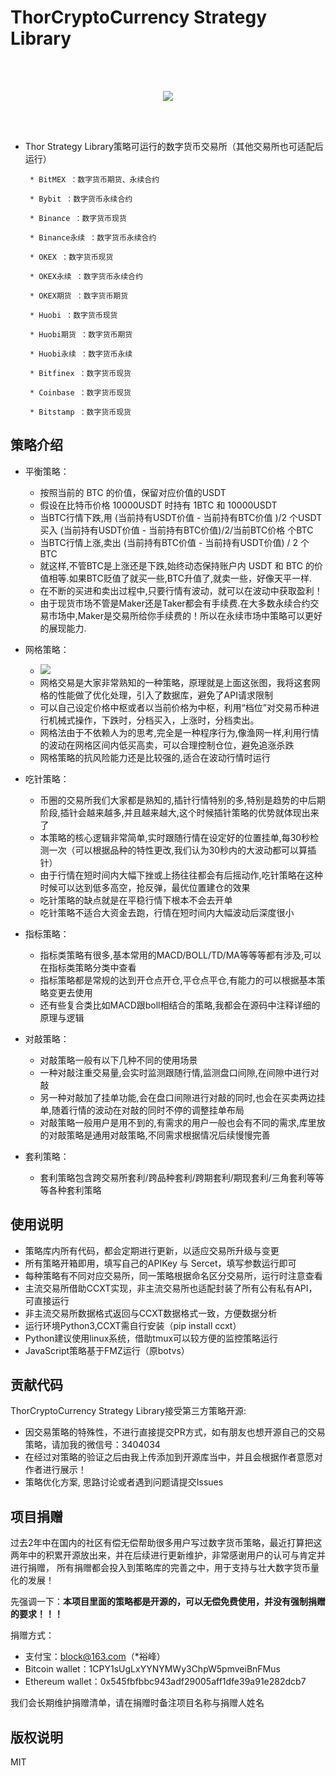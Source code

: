 # ThorCryptoCurrency Strategy Library

 
<br>
<br>
<p align="center">
  <img src ="http://thorquant.com/Thor-Quant.png"/>
</p>
<br>
<br>

 * Thor Strategy Library策略可运行的数字货币交易所（其他交易所也可适配后运行）

        * BitMEX ：数字货币期货、永续合约

        * Bybit ：数字货币永续合约

        * Binance ：数字货币现货

        * Binance永续 ：数字货币永续合约

        * OKEX ：数字货币现货

        * OKEX永续 ：数字货币永续合约

        * OKEX期货 ：数字货币期货

        * Huobi ：数字货币现货

        * Huobi期货 ：数字货币期货

        * Huobi永续 ：数字货币永续 

        * Bitfinex ：数字货币现货

        * Coinbase ：数字货币现货

        * Bitstamp ：数字货币现货


## 策略介绍

- 平衡策略：
  - 按照当前的 BTC 的价值，保留对应价值的USDT
  - 假设在比特币价格 10000USDT 时持有 1BTC 和 10000USDT
  - 当BTC行情下跌,用 (当前持有USDT价值 - 当前持有BTC价值 )/2 个USDT 买入 (当前持有USDT价值 - 当前持有BTC价值)/2/当前BTC价格 个BTC
  - 当BTC行情上涨,卖出 (当前持有BTC价值 - 当前持有USDT价值) / 2 个BTC
  - 就这样,不管BTC是上涨还是下跌,始终动态保持账户内 USDT 和 BTC 的价值相等.如果BTC贬值了就买一些,BTC升值了,就卖一些，好像天平一样.
  - 在不断的买进和卖出过程中,只要行情有波动，就可以在波动中获取盈利！
  - 由于现货市场不管是Maker还是Taker都会有手续费.在大多数永续合约交易市场中,Maker是交易所给你手续费的！所以在永续市场中策略可以更好的展现能力.

- 网格策略：
  - <img src ="http://thorquant.com/网格交易图片.png"/>
  - 网格交易是大家非常熟知的一种策略，原理就是上面这张图，我将这套网格的性能做了优化处理，引入了数据库，避免了API请求限制
  - 可以自己设定价格中枢或者以当前价格为中枢，利用“档位”对交易币种进行机械式操作，下跌时，分档买入，上涨时，分档卖出。
  - 网格法由于不依赖人为的思考,完全是一种程序行为,像渔网一样,利用行情的波动在网格区间内低买高卖，可以合理控制仓位，避免追涨杀跌
  - 网格策略的抗风险能力还是比较强的,适合在波动行情时运行

- 吃针策略：
  - 币圈的交易所我们大家都是熟知的,插针行情特别的多,特别是趋势的中后期阶段,插针会越来越多,并且越来越大,这个时候插针策略的优势就体现出来了
  - 本策略的核心逻辑非常简单,实时跟随行情在设定好的位置挂单,每30秒检测一次（可以根据品种的特性更改,我们认为30秒内的大波动都可以算插针）
  - 由于行情在短时间内大幅下挫或上扬往往都会有后摇动作,吃针策略在这种时候可以达到低多高空，抢反弹，最优位置建仓的效果
  - 吃针策略的缺点就是在平稳行情下根本不会去开单
  - 吃针策略不适合大资金去跑，行情在短时间内大幅波动后深度很小
  
- 指标策略：
  - 指标类策略有很多,基本常用的MACD/BOLL/TD/MA等等等都有涉及,可以在指标类策略分类中查看
  - 指标策略都是常规的达到开仓点开仓,平仓点平仓,有能力的可以根据基本策略变更去使用
  - 还有些复合类比如MACD跟boll相结合的策略,我都会在源码中注释详细的原理与逻辑

- 对敲策略：
  - 对敲策略一般有以下几种不同的使用场景
  - 一种对敲注重交易量,会实时监测跟随行情,监测盘口间隙,在间隙中进行对敲
  - 另一种对敲加了挂单功能,会在盘口间隙进行对敲的同时,也会在买卖两边挂单,随着行情的波动在对敲的同时不停的调整挂单布局
  - 对敲策略一般用户是用不到的,有需求的用户一般也会有不同的需求,库里放的对敲策略是通用对敲策略,不同需求根据情况后续慢慢完善

- 套利策略：
  - 套利策略包含跨交易所套利/跨品种套利/跨期套利/期现套利/三角套利等等等各种套利策略



## 使用说明
- 策略库内所有代码，都会定期进行更新，以适应交易所升级与变更
- 所有策略开箱即用，填写自己的APIKey 与 Sercet，填写参数运行即可
- 每种策略有不同对应交易所，同一策略根据命名区分交易所，运行时注意查看
- 主流交易所借助CCXT实现，非主流交易所也适配封装了所有公有私有API，可直接运行
- 非主流交易所数据格式返回与CCXT数据格式一致，方便数据分析
- 运行环境Python3,CCXT需自行安装（pip install ccxt）
- Python建议使用linux系统，借助tmux可以较方便的监控策略运行
- JavaScript策略基于FMZ运行（原botvs）



## 贡献代码

ThorCryptoCurrency Strategy Library接受第三方策略开源:

- 因交易策略的特殊性，不进行直接提交PR方式，如有朋友也想开源自己的交易策略，请加我的微信号：3404034
- 在经过对策略的验证之后由我上传添加到开源库当中，并且会根据作者意愿对作者进行展示！
- 策略优化方案, 思路讨论或者遇到问题请提交Issues




## 项目捐赠

过去2年中在国内的社区有偿无偿帮助很多用户写过数字货币策略，最近打算把这两年中的积累开源放出来，并在后续进行更新维护，非常感谢用户的认可与肯定并进行捐赠，
所有捐赠都会投入到策略库的完善之中，用于支持与壮大数字货币量化的发展！

先强调一下：**本项目里面的策略都是开源的，可以无偿免费使用，并没有强制捐赠的要求！！！**

捐赠方式：
- 支付宝：block@163.com（*裕峰）
- Bitcoin wallet：1CPY1sUgLxYYNYMWy3ChpW5pmveiBnFMus
- Ethereum wallet：0x545fbfbbc943adf29005aff1dfe39a91e282dcb7


我们会长期维护捐赠清单，请在捐赠时备注项目名称与捐赠人姓名



## 版权说明

MIT

